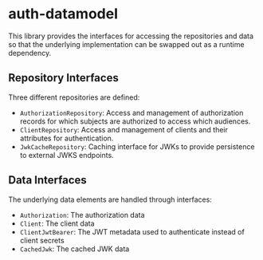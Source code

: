 auth-datamodel
==============

This library provides the interfaces for accessing the repositories and data so that the underlying implementation can be swapped out as a runtime dependency.

Repository Interfaces
---------------------

Three different repositories are defined:

 - `AuthorizationRepository`: Access and management of authorization records for which subjects are authorized to access which audiences.
 - `ClientRepository`: Access and management of clients and their attributes for authentication.
 - `JwkCacheRepository`: Caching interface for JWKs to provide persistence to external JWKS endpoints.

Data Interfaces
---------------

The underlying data elements are handled through interfaces:

 - `Authorization`: The authorization data
 - `Client`: The client data
 - `ClientJwtBearer`: The JWT metadata used to authenticate instead of client secrets
 - `CachedJwk`: The cached JWK data
